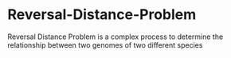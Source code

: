 # Reversal-Distance-Problem
Reversal Distance Problem is a complex  process to determine the relationship between two genomes of  two different species
